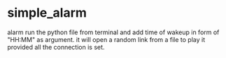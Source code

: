 # simple_alarm
alarm
run the python file from terminal and add time of wakeup in form of "HH:MM" as argument.
it will open a random link from a file to play it provided all the connection is set.
